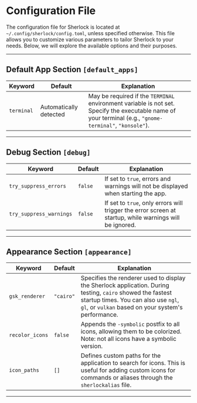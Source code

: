 # Configuration File

The configuration file for Sherlock is located at `~/.config/sherlock/config.toml`, unless specified otherwise. This file allows you to customize various parameters to tailor Sherlock to your needs. Below, we will explore the available options and their purposes.

---

## Default App Section `[default_apps]`

| **Keyword**       | **Default**          | **Explanation**                                                                                                                  |
|-------------------|----------------------|-------------------------------------------------------------------------------------------------------------------------------|
| `terminal`        | Automatically detected | May be required if the `TERMINAL` environment variable is not set. Specify the executable name of your terminal (e.g., `"gnome-terminal"`, `"konsole"`). |

---
## Debug Section `[debug]`

| **Keyword**           | **Default** | **Explanation**                                                                 |
|-----------------------|-------------|---------------------------------------------------------------------------------|
| `try_suppress_errors` | `false`     | If set to `true`, errors and warnings will not be displayed when starting the app. |
| `try_suppress_warnings` | `false`   | If set to `true`, only errors will trigger the error screen at startup, while warnings will be ignored. |

---

## Appearance Section `[appearance]`

| **Keyword**     | **Default** | **Explanation**                                                                                                                 |
|-----------------|-------------|-------------------------------------------------------------------------------------------------------------------------------|
| `gsk_renderer`  | `"cairo"`   | Specifies the renderer used to display the Sherlock application. During testing, `cairo` showed the fastest startup times. You can also use `ngl`, `gl`, or `vulkan` based on your system's performance. |
| `recolor_icons` | `false`     | Appends the `-symbolic` postfix to all icons, allowing them to be colorized. Note: not all icons have a symbolic version.       |
| `icon_paths`    | `[]`        | Defines custom paths for the application to search for icons. This is useful for adding custom icons for commands or aliases through the `sherlockalias` file. |

---

